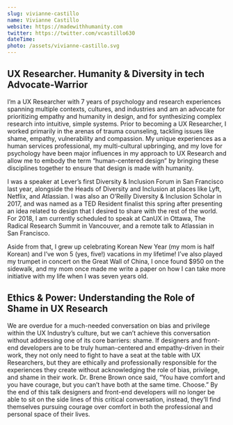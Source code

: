 ```yaml
---
slug: vivianne-castillo
name: Vivianne Castillo
website: https://madewithhumanity.com
twitter: https://twitter.com/vcastillo630
dateTime:
photo: /assets/vivianne-castillo.svg
---
```


## UX Researcher. Humanity & Diversity in tech Advocate-Warrior

I’m a UX Researcher with 7 years of psychology and research experiences spanning multiple contexts, cultures, and industries and am an advocate for prioritizing empathy and humanity in design, and for synthesizing complex research into intuitive, simple systems. Prior to becoming a UX Researcher, I worked primarily in the arenas of trauma counseling, tackling issues like shame, empathy, vulnerability and compassion. My unique experiences as a human services professional, my multi-cultural upbringing, and my love for psychology have been major influences in my approach to UX Research and allow me to embody the term “human-centered design” by bringing these disciplines together to ensure that design is made with humanity.

I was a speaker at Lever’s first Diversity & Inclusion Forum in San Francisco last year, alongside the Heads of Diversity and Inclusion at places like Lyft, Netflix, and Atlassian. I was also an O’Reilly Diversity & Inclusion Scholar in 2017, and was named as a TED Resident finalist this spring after presenting an idea related to design that I desired to share with the rest of the world. For 2018, I am currently scheduled to speak at CanUX in Ottawa, The Radical Research Summit in Vancouver, and a remote talk to Atlassian in San Francisco.

Aside from that, I grew up celebrating Korean New Year (my mom is half Korean) and I’ve won 5 (yes, five!) vacations in my lifetime! I’ve also played my trumpet in concert on the Great Wall of China, I once found $950 on the sidewalk, and my mom once made me write a paper on how I can take more initiative with my life when I was seven years old.

## Ethics & Power: Understanding the Role of Shame in UX Research

We are overdue for a much-needed conversation on bias and privilege within the UX Industry’s culture, but we can’t achieve this conversation without addressing one of its core barriers: shame. If designers and front-end developers are to be truly human-centered and empathy-driven in their work, they not only need to fight to have a seat at the table with UX Researchers, but they are ethically and professionally responsible for the experiences they create without acknowledging the role of bias, privilege, and shame in their work. Dr. Brene Brown once said, “You have comfort and you have courage, but you can’t have both at the same time. Choose.” By the end of this talk designers and front-end developers will no longer be able to sit on the side lines of this critical conversation, instead, they’ll find themselves pursuing courage over comfort in both the professional and personal space of their lives.
